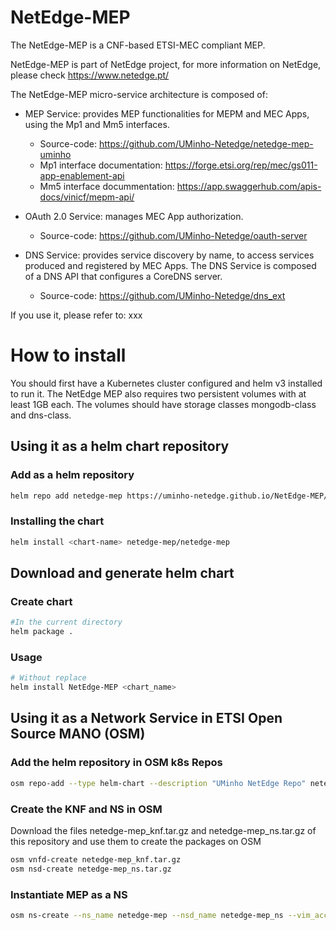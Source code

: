 # NetEdge-MEP
The NetEdge-MEP is a CNF-based ETSI-MEC compliant MEP.

NetEdge-MEP is part of NetEdge project, for more information on NetEdge, please check https://www.netedge.pt/

The NetEdge-MEP micro-service architecture is composed of:

- MEP Service: provides MEP functionalities for MEPM and MEC Apps, using the Mp1 and Mm5 interfaces.
  - Source-code: https://github.com/UMinho-Netedge/netedge-mep-uminho
  - Mp1 interface documentation: https://forge.etsi.org/rep/mec/gs011-app-enablement-api
  - Mm5 interface docummentation: https://app.swaggerhub.com/apis-docs/vinicf/mepm-api/

- OAuth 2.0 Service:  manages MEC App authorization.
  - Source-code: https://github.com/UMinho-Netedge/oauth-server
  
- DNS Service: provides service discovery by name, to access services produced and registered by MEC Apps. The DNS Service is composed of a DNS API that configures a CoreDNS server.
  - Source-code: https://github.com/UMinho-Netedge/dns_ext

If you use it, please refer to: xxx

# How to install

You should first have a Kubernetes cluster configured and helm v3 installed to run it.
The NetEdge MEP also requires two persistent volumes with at least 1GB each.
The volumes should have storage classes mongodb-class and dns-class.

## Using it as a helm chart repository

### Add as a helm repository
```bash
helm repo add netedge-mep https://uminho-netedge.github.io/NetEdge-MEP/
```
### Installing the chart
```bash
helm install <chart-name> netedge-mep/netedge-mep
```


## Download and generate helm chart
### Create chart
```bash
#In the current directory
helm package .
```
### Usage
```bash
# Without replace
helm install NetEdge-MEP <chart_name>
```

## Using it as a Network Service in ETSI Open Source MANO (OSM)
### Add the helm repository in OSM k8s Repos
```bash
osm repo-add --type helm-chart --description "UMinho NetEdge Repo" netedge-mep https://uminho-netedge.github.io/NetEdge-MEP/
```
### Create the KNF and NS in OSM
Download the files netedge-mep_knf.tar.gz and netedge-mep_ns.tar.gz of this repository and use them to create the packages on OSM
```bash
osm vnfd-create netedge-mep_knf.tar.gz
osm nsd-create netedge-mep_ns.tar.gz
```
### Instantiate MEP as a NS
```bash
osm ns-create --ns_name netedge-mep --nsd_name netedge-mep_ns --vim_account <VIM_NAME|VIM_ID>
```
